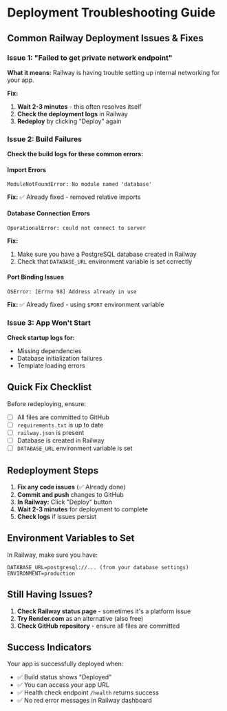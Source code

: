 # Deployment Troubleshooting Guide

## Common Railway Deployment Issues & Fixes

### Issue 1: "Failed to get private network endpoint"
**What it means:** Railway is having trouble setting up internal networking for your app.

**Fix:**
1. **Wait 2-3 minutes** - this often resolves itself
2. **Check the deployment logs** in Railway
3. **Redeploy** by clicking "Deploy" again

### Issue 2: Build Failures
**Check the build logs for these common errors:**

#### Import Errors
```
ModuleNotFoundError: No module named 'database'
```
**Fix:** ✅ Already fixed - removed relative imports

#### Database Connection Errors
```
OperationalError: could not connect to server
```
**Fix:** 
1. Make sure you have a PostgreSQL database created in Railway
2. Check that `DATABASE_URL` environment variable is set correctly

#### Port Binding Issues
```
OSError: [Errno 98] Address already in use
```
**Fix:** ✅ Already fixed - using `$PORT` environment variable

### Issue 3: App Won't Start
**Check startup logs for:**
- Missing dependencies
- Database initialization failures
- Template loading errors

## Quick Fix Checklist

Before redeploying, ensure:

- [ ] All files are committed to GitHub
- [ ] `requirements.txt` is up to date
- [ ] `railway.json` is present
- [ ] Database is created in Railway
- [ ] `DATABASE_URL` environment variable is set

## Redeployment Steps

1. **Fix any code issues** (✅ Already done)
2. **Commit and push** changes to GitHub
3. **In Railway:** Click "Deploy" button
4. **Wait 2-3 minutes** for deployment to complete
5. **Check logs** if issues persist

## Environment Variables to Set

In Railway, make sure you have:

```
DATABASE_URL=postgresql://... (from your database settings)
ENVIRONMENT=production
```

## Still Having Issues?

1. **Check Railway status page** - sometimes it's a platform issue
2. **Try Render.com** as an alternative (also free)
3. **Check GitHub repository** - ensure all files are committed

## Success Indicators

Your app is successfully deployed when:
- ✅ Build status shows "Deployed"
- ✅ You can access your app URL
- ✅ Health check endpoint `/health` returns success
- ✅ No red error messages in Railway dashboard
